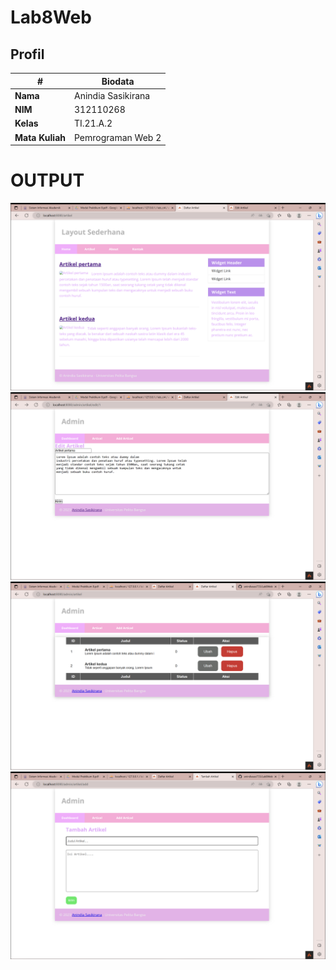 # Lab8Web

## Profil
| #               | Biodata              |
| --------------- | -----------------    |
| **Nama**        | Anindia Sasikirana   |
| **NIM**         | 312110268            |
| **Kelas**       | TI.21.A.2            |
| **Mata Kuliah** | Pemrograman Web 2    |


# OUTPUT 


![gambar 1](screenshot/1.png)
![gambar 1](screenshot/2.png)
![gambar 1](screenshot/3.png)
![gambar 1](screenshot/4.png)
